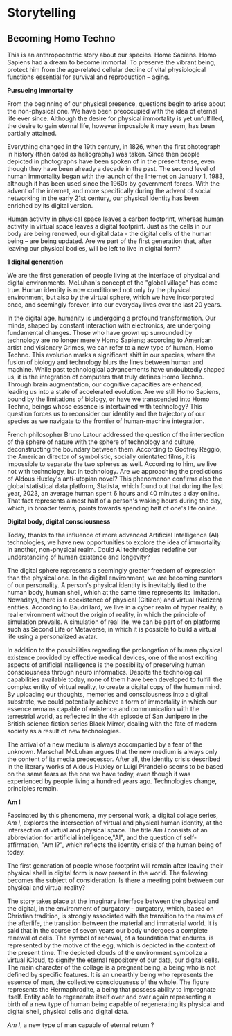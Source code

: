 # Storytelling

## Becoming Homo Techno

This is an anthropocentric story about our species. Home Sapiens.
Homo Sapiens had a dream to become immortal.
To preserve the vibrant being, protect him from the age-related cellular decline of vital physiological functions essential for survival and reproduction – aging.

**Pursueing immortality**

From the beginning of our physical presence, questions begin to arise about the non-physical one.
We have been preoccupied with the idea of eternal life ever since. Although the desire for physical immortality is yet unfulfilled, the desire to gain eternal life, however impossible it may seem, has been partially attained. 

Everything changed in the 19th century, in 1826, when the first photograph in history (then dated as heliography) was taken.
Since then people depicted in photographs have been spoken of in the present tense, even though they have been already a decade in the past.
The second level of human immortality began with the launch of the Internet on January 1, 1983, although it has been used since the 1960s by government forces. 
With the advent of the internet, and more specifically during the advent of social networking in the early 21st century, our physical identity has been enriched by its digital version. 

Human activity in physical space leaves a carbon footprint, whereas human activity in virtual space leaves a digital footprint. Just as the cells in our body are being renewed, our digital data - the digital cells of the human being – are being updated.  Are we part of the first generation that, after leaving our physical bodies, will be left to live in digital form?


**1 digital generation**

We are the first generation of people living at the interface of physical and digital environments. McLuhan's concept of the "global village" has come true. 
Human identity is now conditioned not only by the physical environment, but also by the virtual sphere, which we have incorporated once, and seemingly forever, into our everyday lives over the last 20 years.

In the digital age, humanity is undergoing a profound transformation. Our minds, shaped by constant interaction with electronics, are undergoing fundamental changes. Those who have grown up surrounded by technology are no longer merely Homo Sapiens; according to American artist and visionary Grimes, we can refer to a new type of human, Homo Techno. This evolution marks a significant shift in our species, where the fusion of biology and technology blurs the lines between human and machine.
While past technological advancements have undoubtedly shaped us, it is the integration of computers that truly defines Homo Techno. Through brain augmentation, our cognitive capacities are enhanced, leading us into a state of accelerated evolution.
Are we still Homo Sapiens, bound by the limitations of biology, or have we transcended into Homo Techno, beings whose essence is intertwined with technology? This question forces us to reconsider our identity and the trajectory of our species as we navigate to the frontier of human-machine integration.

French philosopher Bruno Latour addressed the question of the intersection of the sphere of nature with the sphere of technology and culture, deconstructing the boundary between them.  According to Godfrey Reggio, the American director of symbolistic, socially orientated films, it is impossible to separate the two spheres as well. According to him, we live not with technology, but in technology. 
Are we approaching the predictions of Aldous Huxley's anti-utopian novel? 
This phenomenon confirms also the global statistical data platform, Statista, which found out that during the last year, 2023, an average human spent 6 hours and 40 minutes a day online. That fact represents almost half of a person's waking hours during the day, which, in broader terms, points towards spending half of one's life online.


**Digital body, digital consciousness**

Today, thanks to the influence of more advanced Artificial Intelligence (AI) technologies, we have new opportunities to explore the idea of immortality in another, non-physical realm.
Could AI technologies redefine our understanding of human existence and longevity?

The digital sphere represents a seemingly greater freedom of expression than the physical one.
In the digital environment, we are becoming curators of our personality.
A person's physical identity is inevitably tied to the human body, human shell, which at the same time represents its limitation.
Nowadays, there is a coexistence of physical (Citizen) and virtual (Netizen) entities.  According to Baudrillard, we live in a cyber realm of hyper reality, a real environment without the origin of reality, in which the principle of simulation prevails.  A simulation of real life, we can be part of on platforms such as Second Life or Metaverse, in which it is possible to build a virtual life using a personalized avatar.

In addition to the possibilities regarding the prolongation of human physical existence provided by effective medical devices, one of the most exciting aspects of artificial intelligence is the possibility of preserving human consciousness through neuro informatics.
Despite the technological capabilities available today, none of them have been developed to fulfill the complex entity of virtual reality, to create a digital copy of the human mind.
By uploading our thoughts, memories and consciousness into a digital substrate, we could potentially achieve a form of immortality in which our essence remains capable of existence and communication with the terrestrial world, as reflected in the 4th episode of San Junipero in the British science fiction series Black Mirror, dealing with the fate of modern society as a result of new technologies.

The arrival of a new medium is always accompanied by a fear of the unknown.
Marschall McLuhan argues that the new medium is always only the content of its media predecessor.  After all, the identity crisis described in the literary works of Aldous Huxley or Luigi Pirandello seems to be based on the same fears as the one we have today, even though it was experienced by people living a hundred years ago. Technologies change, principles remain.


**Am I**

Fascinated by this phenomena, my personal work, a digital collage series, *Am I*, explores the intersection of virtual and physical human identity, at the intersection of virtual and physical space. The title *Am I* consists of an abbreviation for artificial intelligence,"AI", and the question of self-affirmation, "Am I?", which reflects the identity crisis of the human being of today.

The first generation of people whose footprint will remain after leaving their physical shell in digital form is now present in the world. The following becomes the subject of consideration. Is there a meeting point between our physical and virtual reality?

The story takes place at the imaginary interface between the physical and the digital, in the environment of purgatory - purgatory, which, based on Christian tradition, is strongly associated with the transition to the realms of the afterlife, the transition between the material and immaterial world.
It is said that in the course of seven years our body undergoes a complete renewal of cells. The symbol of renewal, of a foundation that endures, is represented by the motive of the egg, which is depicted in the context of the present time.
The depicted clouds of the environment symbolize a virtual iCloud, to signify the eternal repository of our data, our digital cells.
The main character of the collage is a pregnant being, a being who is not defined by specific features.
It is an unearthly being who represents the essence of man, the collective consciousness of the whole. The figure represents the Hermaphrodite, a being that possess ability to impregnate itself. Entity able to regenerate itself over and over again representing a birth of a new type of human being capable of regenerating its physical and digital shell, physical cells and digital data.

*Am I*, a new type of man capable of eternal return ?
